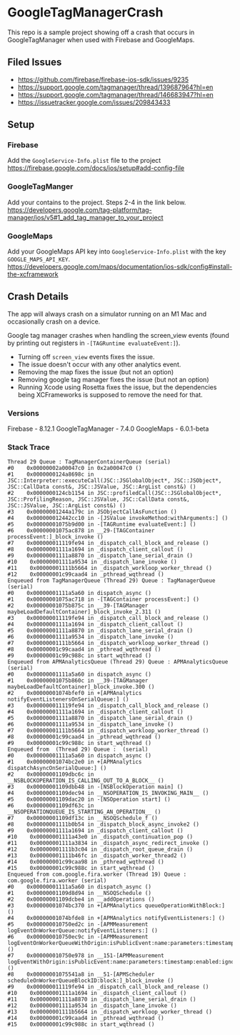 # GoogleTagManagerCrash

This repo is a sample project showing off a crash that occurs in GoogleTagManager when used with Firebase and GoogleMaps. 

## Filed Issues

- https://github.com/firebase/firebase-ios-sdk/issues/9235
- https://support.google.com/tagmanager/thread/139687964?hl=en
- https://support.google.com/tagmanager/thread/146683947?hl=en
- https://issuetracker.google.com/issues/209843433

## Setup

### Firebase
Add the `GoogleService-Info.plist` file to the project
https://firebase.google.com/docs/ios/setup#add-config-file

### GoogleTagManger
Add your contains to the project. Steps 2-4 in the link below.
https://developers.google.com/tag-platform/tag-manager/ios/v5#1_add_tag_manager_to_your_project

### GoogleMaps
Add your GoogleMaps API key into `GoogleService-Info.plist` with the key `GOOGLE_MAPS_API_KEY`.
https://developers.google.com/maps/documentation/ios-sdk/config#install-the-xcframework

## Crash Details

The app will always crash on a simulator running on an M1 Mac and occasionally crash on a device.

Google tag manager crashes when handling the screen_view events (found by printing out registers in `-[TAGRuntime evaluateEvent:]`).

- Turning off `screen_view` events fixes the issue.
- The issue doesn't occur with any other analytics event.
- Removing the map fixes the issue (but not an option)
- Removing google tag manager fixes the issue (but not an option)
- Running Xcode using Rosetta fixes the issue, but the dependencies being XCFrameworks is supposed to remove the need for that.

### Versions
Firebase - 8.12.1
GoogleTagManager - 7.4.0
GoogleMaps - 6.0.1-beta

### Stack Trace

```
Thread 29 Queue : TagManagerContainerQueue (serial)
#0    0x00000002a00047c0 in 0x2a00047c0 ()
#1    0x0000000124a8698c in JSC::Interpreter::executeCall(JSC::JSGlobalObject*, JSC::JSObject*, JSC::CallData const&, JSC::JSValue, JSC::ArgList const&) ()
#2    0x0000000124cb1154 in JSC::profiledCall(JSC::JSGlobalObject*, JSC::ProfilingReason, JSC::JSValue, JSC::CallData const&, JSC::JSValue, JSC::ArgList const&) ()
#3    0x00000001244a179c in JSObjectCallAsFunction ()
#4    0x000000012442cc10 in -[JSValue invokeMethod:withArguments:] ()
#5    0x00000001075b9d00 in -[TAGRuntime evaluateEvent:] ()
#6    0x00000001075ac878 in __29-[TAGContainer processEvent:]_block_invoke ()
#7    0x000000011119fe94 in _dispatch_call_block_and_release ()
#8    0x00000001111a1694 in _dispatch_client_callout ()
#9    0x00000001111a8870 in _dispatch_lane_serial_drain ()
#10    0x00000001111a9534 in _dispatch_lane_invoke ()
#11    0x00000001111b5664 in _dispatch_workloop_worker_thread ()
#12    0x00000001c99caad4 in _pthread_wqthread ()
Enqueued from TagManagerQueue (Thread 29) Queue : TagManagerQueue (serial)
#0    0x00000001111a5a60 in dispatch_async ()
#1    0x00000001075ac718 in -[TAGContainer processEvent:] ()
#2    0x00000001075b875c in __39-[TAGManager maybeLoadDefaultContainer]_block_invoke_2.311 ()
#3    0x000000011119fe94 in _dispatch_call_block_and_release ()
#4    0x00000001111a1694 in _dispatch_client_callout ()
#5    0x00000001111a8870 in _dispatch_lane_serial_drain ()
#6    0x00000001111a9534 in _dispatch_lane_invoke ()
#7    0x00000001111b5664 in _dispatch_workloop_worker_thread ()
#8    0x00000001c99caad4 in _pthread_wqthread ()
#9    0x00000001c99c988c in start_wqthread ()
Enqueued from APMAnalyticsQueue (Thread 29) Queue : APMAnalyticsQueue (serial)
#0    0x00000001111a5a60 in dispatch_async ()
#1    0x00000001075b860c in __39-[TAGManager maybeLoadDefaultContainer]_block_invoke.300 ()
#2    0x00000001074bfef0 in +[APMAnalytics notifyEventListenersOnSerialQueue:] ()
#3    0x000000011119fe94 in _dispatch_call_block_and_release ()
#4    0x00000001111a1694 in _dispatch_client_callout ()
#5    0x00000001111a8870 in _dispatch_lane_serial_drain ()
#6    0x00000001111a9534 in _dispatch_lane_invoke ()
#7    0x00000001111b5664 in _dispatch_workloop_worker_thread ()
#8    0x00000001c99caad4 in _pthread_wqthread ()
#9    0x00000001c99c988c in start_wqthread ()
Enqueued from  (Thread 29) Queue :  (serial)
#0    0x00000001111a5a60 in dispatch_async ()
#1    0x00000001074bc2e0 in +[APMAnalytics dispatchAsyncOnSerialQueue:] ()
#2    0x00000001109dbc6c in __NSBLOCKOPERATION_IS_CALLING_OUT_TO_A_BLOCK__ ()
#3    0x00000001109dbb48 in -[NSBlockOperation main] ()
#4    0x00000001109dec94 in __NSOPERATION_IS_INVOKING_MAIN__ ()
#5    0x00000001109dac20 in -[NSOperation start] ()
#6    0x00000001109df63c in __NSOPERATIONQUEUE_IS_STARTING_AN_OPERATION__ ()
#7    0x00000001109df13c in __NSOQSchedule_f ()
#8    0x00000001111b0b54 in _dispatch_block_async_invoke2 ()
#9    0x00000001111a1694 in _dispatch_client_callout ()
#10    0x00000001111a43e0 in _dispatch_continuation_pop ()
#11    0x00000001111a3834 in _dispatch_async_redirect_invoke ()
#12    0x00000001111b3c04 in _dispatch_root_queue_drain ()
#13    0x00000001111b46fc in _dispatch_worker_thread2 ()
#14    0x00000001c99caa98 in _pthread_wqthread ()
#15    0x00000001c99c988c in start_wqthread ()
Enqueued from com.google.fira.worker (Thread 19) Queue : com.google.fira.worker (serial)
#0    0x00000001111a5a60 in dispatch_async ()
#1    0x00000001109d8d94 in __NSOQSchedule ()
#2    0x00000001109dcbe4 in __addOperations ()
#3    0x00000001074bc370 in +[APMAnalytics queueOperationWithBlock:] ()
#4    0x00000001074bfde8 in +[APMAnalytics notifyEventListeners:] ()
#5    0x000000010750ed2c in -[APMMeasurement logEventOnWorkerQueue:notifyEventListeners:] ()
#6    0x000000010750ec9c in -[APMMeasurement logEventOnWorkerQueueWithOrigin:isPublicEvent:name:parameters:timestamp:enabled:ignoreEnabled:ignoreInterceptor:interceptor:addedScreenParameters:] ()
#7    0x000000010750e978 in __151-[APMMeasurement logEventWithOrigin:isPublicEvent:name:parameters:timestamp:enabled:ignoreEnabled:ignoreInterceptor:interceptor:addedScreenParameters:]_block_invoke ()
#8    0x00000001075541a8 in __51-[APMScheduler scheduleOnWorkerQueueBlockID:block:]_block_invoke ()
#9    0x000000011119fe94 in _dispatch_call_block_and_release ()
#10    0x00000001111a1694 in _dispatch_client_callout ()
#11    0x00000001111a8870 in _dispatch_lane_serial_drain ()
#12    0x00000001111a9534 in _dispatch_lane_invoke ()
#13    0x00000001111b5664 in _dispatch_workloop_worker_thread ()
#14    0x00000001c99caad4 in _pthread_wqthread ()
#15    0x00000001c99c988c in start_wqthread ()
```
